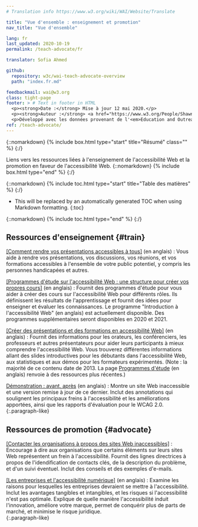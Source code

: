 ```yaml
---
# Translation info https://www.w3.org/wiki/WAI/Website/Translate

title: "Vue d'ensemble : enseignement et promotion"
nav_title: "Vue d'ensemble"

lang: fr
last_updated: 2020-10-19
permalink: /teach-advocate/fr

translator: Sofia Ahmed

github:
  repository: w3c/wai-teach-advocate-overview
  path: "index.fr.md"

feedbackmail: wai@w3.org
class: tight-page
footer: > # Text in footer in HTML
  <p><strong>Date :</strong> Mise à jour 12 mai 2020.</p>
  <p><strong>Auteur :</strong> <a href="https://www.w3.org/People/Shawn/">Shawn Lawton Henry</a>.</p>
  <p>Développé avec les données provenant de l'<em>Education and Outreach Working Groupw</em> (<a href="http://www.w3.org/WAI/EO/">EOWG</a>).</p>
ref: /teach-advocate/
---
```


{::nomarkdown}
{% include box.html type="start" title="Résumé" class="" %}
{:/}

Liens vers les ressources liées à l'enseignement de l'accessibilité Web et la promotion en faveur de l'accessibilité Web.
{::nomarkdown}
{% include box.html type="end" %}
{:/}

{::nomarkdown}
{% include toc.html type="start" title="Table des matières" %}
{:/}

- This will be replaced by an automatically generated TOC when using Markdown formatting.
{:toc}

{::nomarkdown}
{% include toc.html type="end" %}
{:/}

## Ressources d'enseignement {#train}

[[Comment rendre vos présentations accessibles à tous]](/teach-advocate/accessible-presentations/) (en anglais)
: Vous aide à rendre vos présentations, vos discussions, vos réunions, et vos formations accessibles à l'ensemble de votre public potentiel, y compris les personnes handicapées et autres.

[[Programmes d'étude sur l'accessibilité Web : une structure pour créer vos propres cours]](/curricula/) (en anglais)
: Fournit des programmes d'étude pour vous aider à créer des cours sur l'accessibilité Web pour différents rôles. Ils définissent les résultats de l'apprentissage et fournit des idées pour enseigner et évaluer les connaissances. Le programme "Introduction à l'accessibilité Web" (en anglais) est actuellement disponible. Des programmes supplémentaires seront disponibles en 2020 et 2021.

[[Créer des présentations et des formations en accessibilité Web]](/teach-advocate/accessibility-training/) (en anglais)
: Fournit des informations pour les orateurs, les conférenciers, les professeurs et autres présentateurs pour aider leurs participants à mieux comprendre l'accessibilité Web. Vous trouverez différentes informations allant des slides introductives pour les débutants dans l'accessibilité Web, aux statistiques et aux démos pour les formateurs expérimentés. (Note : la majorité de ce contenu date de 2013. La page [Programmes d'étude](/curricula/) (en anglais) renvoie à des ressources plus récentes.)

[Démonstration : avant, après](https://www.w3.org/WAI/demos/bad/) (en anglais)
: Montre un site Web inaccessible et une version remise à jour de ce dernier. Inclut des annotations qui soulignent les principaux freins à l'accessibilité et les améliorations apportées, ainsi que les rapports d'évaluation pour le WCAG 2.0.
{:.paragraph-like}

## Ressources de promotion {#advocate}

[[Contacter les organisations à propos des sites Web inaccessibles]](/teach-advocate/contact-inaccessible-websites/)
: Encourage à dire aux organisations que certains éléments sur leurs sites Web représentent un frein à l'accessibilité. Fournit des lignes directrices à propos de l'idendification de contacts clés, de la description du problème, et d'un suivi éventuel. Inclut des conseils et des exemples d'e-mails.

[[Les entreprises et l'accessibilité numérique]](/business-case/) (en anglais)
: Examine les raisons pour lesquelles les entreprises devraient se mettre à l'accessibilité. Inclut les avantages tangibles et intangibles, et les risques si l'accessibilité n'est pas optimale. Explique de quelle manière l'accessibilité induit l'innovation, améliore votre marque, permet de conquérir plus de parts de marché, et minimise le risque juridique.  
{:.paragraph-like}
